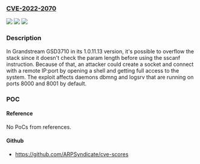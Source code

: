 ### [CVE-2022-2070](https://cve.mitre.org/cgi-bin/cvename.cgi?name=CVE-2022-2070)
![](https://img.shields.io/static/v1?label=Product&message=Grandstream%20GSD3710&color=blue)
![](https://img.shields.io/static/v1?label=Version&message=1.0.11.13%20&color=brightgreen)
![](https://img.shields.io/static/v1?label=Vulnerability&message=CWE-121%20Stack-based%20Buffer%20Overflow&color=brightgreen)

### Description

In Grandstream GSD3710 in its 1.0.11.13 version, it's possible to overflow the stack since it doesn't check the param length before using the sscanf instruction. Because of that, an attacker could create a socket and connect with a remote IP:port by opening a shell and getting full access to the system. The exploit affects daemons dbmng and logsrv that are running on ports 8000 and 8001 by default.

### POC

#### Reference
No PoCs from references.

#### Github
- https://github.com/ARPSyndicate/cve-scores

